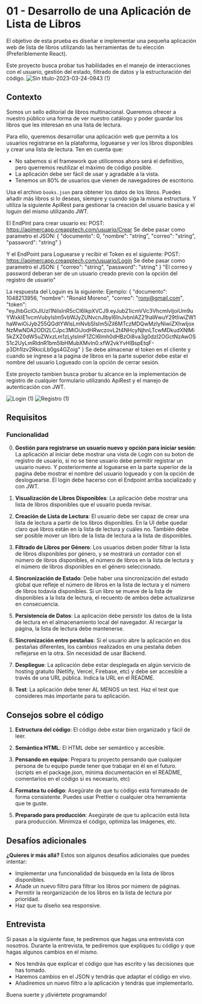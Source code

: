# 01 - Desarrollo de una Aplicación de Lista de Libros

El objetivo de esta prueba es diseñar e implementar una pequeña aplicación web de lista de libros utilizando las herramientas de tu elección (Preferiblemente React).
 
Este proyecto busca probar tus habilidades en el manejo de interacciones con el usuario, gestión del estado, filtrado de datos y la estructuración del código.
![Sin título-2023-03-24-0943 (1)](https://github.com/midudev/pruebas-tecnicas/assets/1561955/a829323d-07e6-4937-91c6-5498481148c5)

## Contexto

Somos un sello editorial de libros multinacional. Queremos ofrecer a nuestro público una forma de ver nuestro catálogo y poder guardar los libros que les interesan en una lista de lectura.

Para ello, queremos desarrollar una aplicación web que permita a los usuarios registrarse en la plataforma, loguearse y ver los libros disponibles y crear una lista de lectura. Ten en cuenta que:

- No sabemos si el framework que utilicemos ahora será el definitivo, pero querremos reutilizar el máximo de código posible.
- La aplicación debe ser fácil de usar y agradable a la vista.
- Tenemos un 80% de usuarios que vienen de navegadores de escritorio.

Usa el archivo `books.json` para obtener los datos de los libros. Puedes añadir más libros si lo deseas, siempre y cuando siga la misma estructura.
Y utiliza la siguiente ApiRest para gestionar la creación del usuario basica y el loguin del mismo utilizando JWT.

El EndPint para crear usuario es: 
POST: https://apimercapp.creapptech.com/usuario/Crear
Se debe pasar como parametro el JSON:
    {
    "documento": 0,
    "nombre": "string",
    "correo": "string",
    "password": "string"
    }

Y el EndPoint para Loguearse y recibir el Token es el siguiente:
POST: https://apimercapp.creapptech.com/usuario/Login
Se debe pasar como parametro el JSON:
    {
    "correo": "string",
    "password": "string"
    }
"El correo y password deberan ser de un usuario creado previo con la opción del registro de usuario"

La respuesta del Loguin es la siguiente:
Ejemplo:
    {
        "documento": 1048213956,
        "nombre": "Ronald Moreno",
        "correo": "rony@gmail.com",
        "token": "eyJhbGciOiJIUzI1NiIsInR5cCI6IkpXVCJ9.eyJub21icmVVc3VhcmlvIjoiUm9uYWxkIE1vcmVubyIsIm5vbWJyZUNvcnJlbyI6InJvbnlAZ21haWwuY29tIiwiZW1haWwiOiJyb255QGdtYWlsLmNvbSIsIm5iZiI6MTczMDQwMzIyNiwiZXhwIjoxNzMwNDA2ODI2LCJpc3MiOiJodHRwczovL2t4NHcyNjhnLTcwMDkudXNlMi5kZXZ0dW5uZWxzLm1zLyIsImF1ZCI6Imh0dHBzOi8va3g0dzI2OGctNzAwOS51c2UyLmRldnR1bm5lbHMubXMvIn0.xfW2vkYvHlBspEtqF-p3Dh1lzv2RkiciLb0gs4GZoig"
    }
Se debe almacenar el token en el cliente y cuando se ingrese a la pagina de libros en la parte superior debe estar el nombre del usuario Logueado con la opción de cerrar sesión.

Este proyecto tambien busca probar tu alcance en la implementación de registro de cualquier formulario utilizando ApiRest y el manejo de autenticación con JWT.

![Login (1)](https://github.com/RonyAlejandro15/pruebaFrontEnd/blob/main/1.png) ![Registro (1)](https://github.com/RonyAlejandro15/pruebaFrontEnd/blob/main/2.png)





## Requisitos

### Funcionalidad

0. **Gestión para registrarse un usuario nuevo y opción para iniciar sesión**: La aplicación al iniciar debe mostrar una vista de Login con su boton de registro de usuario, si no se tiene usuario debe permitir registrar un usuario nuevo.
Y posteriormente al loguearse en la parte superior de la pagina debe mostrar el nombre del usuario logueado y con la opción de desloguearse. El login debe hacerso con el Endpoint arriba socializado y con JWT.

1. **Visualización de Libros Disponibles**: La aplicación debe mostrar una lista de libros disponibles que el usuario pueda revisar.

2. **Creación de Lista de Lectura**: El usuario debe ser capaz de crear una lista de lectura a partir de los libros disponibles. En la UI debe quedar claro qué libros están en la lista de lectura y cuáles no. También debe ser posible mover un libro de la lista de lectura a la lista de disponibles.

3. **Filtrado de Libros por Género**: Los usuarios deben poder filtrar la lista de libros disponibles por género, y se mostrará un contador con el número de libros disponibles, el número de libros en la lista de lectura y el número de libros disponibles en el género seleccionado.

4. **Sincronización de Estado**: Debe haber una sincronización del estado global que refleje el número de libros en la lista de lectura y el número de libros todavía disponibles. Si un libro se mueve de la lista de disponibles a la lista de lectura, el recuento de ambos debe actualizarse en consecuencia.

5. **Persistencia de Datos**: La aplicación debe persistir los datos de la lista de lectura en el almacenamiento local del navegador. Al recargar la página, la lista de lectura debe mantenerse.

6. **Sincronización entre pestañas**: Si el usuario abre la aplicación en dos pestañas diferentes, los cambios realizados en una pestaña deben reflejarse en la otra. Sin necesidad de usar Backend.

7. **Despliegue**: La aplicación debe estar desplegada en algún servicio de hosting gratuito (Netlify, Vercel, Firebase, etc) y debe ser accesible a través de una URL pública. Indica la URL en el README.

8. **Test**: La aplicación debe tener AL MENOS un test. Haz el test que consideres más importante para tu aplicación.

## Consejos sobre el código

1. **Estructura del código**: El código debe estar bien organizado y fácil de leer.

2. **Semántica HTML**: El HTML debe ser semántico y accesible.

3. **Pensando en equipo**: Prepara tu proyecto pensando que cualquier persona de tu equipo puede tener que trabajar en él en el futuro. (scripts en el package.json, mínima documentación en el README, comentarios en el código si es necesario, etc)

4. **Formatea tu código**: Asegúrate de que tu código está formateado de forma consistente. Puedes usar Prettier o cualquier otra herramienta que te guste.

5. **Preparado para producción**: Asegúrate de que tu aplicación está lista para producción. Minimiza el código, optimiza las imágenes, etc.

## Desafíos adicionales

**¿Quieres ir más allá?** Estos son algunos desafíos adicionales que puedes intentar:

- Implementar una funcionalidad de búsqueda en la lista de libros disponibles.
- Añade un nuevo filtro para filtrar los libros por número de páginas.
- Permitir la reorganización de los libros en la lista de lectura por prioridad.
- Haz que tu diseño sea responsive.

## Entrevista

Si pasas a la siguiente fase, te pediremos que hagas una entrevista con nosotros. Durante la entrevista, te pediremos que expliques tu código y que hagas algunos cambios en el mismo.

- Nos tendrás que explicar el código que has escrito y las decisiones que has tomado.
- Haremos cambios en el JSON y tendrás que adaptar el código en vivo.
- Añadiremos un nuevo filtro a la aplicación y tendrás que implementarlo.

Buena suerte y ¡diviértete programando!


